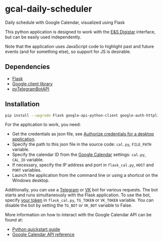 # gcal-daily-scheduler
Daily schedule with Google Calendar, visualized using Flask

This python application is designed to work with the [E&S Digistar](https://en.wikipedia.org/wiki/Digistar) interface, but can be easily used independently.

Note that the application uses JavaScript code to highlight past and future events (and for something else), so support for JS is desirable.

## Dependencies

* [Flask](https://flask.palletsprojects.com/)
* [Google client library](https://github.com/googleapis/google-api-python-client)
* [pyTelegramBotAPI](https://pypi.org/project/pyTelegramBotAPI/)

## Installation

```bash
pip install --upgrade Flask google-api-python-client google-auth-httplib2 google-auth-oauthlib pyTelegramBotAPI
```

For the application to work, you need:
* Get the credentials as json file, see [Authorize credentials for a desktop application](https://developers.google.com/workspace/calendar/api/quickstart/python#authorize_credentials_for_a_desktop_application).
* Specify the path to this json file in the source code: `cal.py`, `FILE_PATH` variable.
* Specify the сalendar ID from the [Google Calendar](https://calendar.google.com/) settings: `cal.py`, `CAL_ID` variable.
* If necessary, specify the IP address and port in `flask_cal.py`, `HOST` and `PORT` variables.
* Launch the application from the command line or using a shortcut on the Windows desktop.

Additionally, you can use a [Telegram](https://telegram.org/) or [VK](https://vk.com/) bot for various requests.
The bot starts and runs simultaneously with the Flask application.
To use the bot, specify [your token](https://core.telegram.org/bots/tutorial) in `flask_cal.py`, `TG_TOKEN` or `VK_TOKEN` variable.
You can disable the bot by setting the `TG_BOT` or `VK_BOT` variable to False.

More information on how to interact with the Google Calendar API can be found at:
* [Python quickstart guide](https://developers.google.com/workspace/calendar/api/quickstart/python)
* [Google Calendar API reference](https://developers.google.com/workspace/calendar/api/v3/reference)
